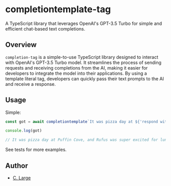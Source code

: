 # completiontemplate-tag

A TypeScript library that leverages OpenAI's GPT-3.5 Turbo for simple and efficient chat-based text completions.

## Overview

`completion-tag` is a simple-to-use TypeScript library designed to interact with OpenAI's GPT-3.5 Turbo model. It streamlines the process of sending requests and receiving completions from the AI, making it easier for developers to integrate the model into their applications. By using a template literal tag, developers can quickly pass their text prompts to the AI and receive a response.

## Usage

Simple:

```typescript
const got = await completiontemplate`It was pizza day at ${'respond with a random name for a place'}, and ${'respond with a random name for a person'} was super excited for lunch. But when she went outside to eat, a bird stole her pizza! Jamie chased the bird all over school. She climbed, jumped, and ran through the playground.`

console.log(got)

// It was pizza day at Puffin Cove, and Rufus was super excited for lunch. But when she went outside to eat, a bird stole her pizza! Jamie chased the bird all over school. She climbed, jumped, and ran through the playground.
```

See tests for more examples.

## Author

- [C. Large](https://github.com/chantzlarge)

